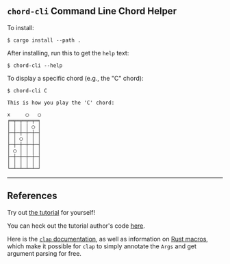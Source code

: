 ## `chord-cli` Command Line Chord Helper

To install:

```
$ cargo install --path .
```

After installing, run this to get the `help` text:

```
$ chord-cli --help
```

To display a specific chord (e.g., the "C" chord):

```
$ chord-cli C                    

This is how you play the 'C' chord: 

x     ◯   ◯
╒═╤═╤═╤═╤═╕
│ │ │ │ ◯ │
├─┼─┼─┼─┼─┤
│ │ ◯ │ │ │
├─┼─┼─┼─┼─┤
│ ◯ │ │ │ │
├─┼─┼─┼─┼─┤
│ │ │ │ │ │
└─┴─┴─┴─┴─┘

```

* * * 

## References

Try out [the tutorial](https://betterprogramming.pub/build-a-command-line-tool-with-rust-to-play-guitar-chords-d07df7b330b6) for yourself!

You can heck out the tutorial author's code [here](https://github.com/yzhong52/ascii_chord).

Here is the [`clap` documentation](https://docs.rs/clap/latest/clap/), as well as information on [Rust macros](https://doc.rust-lang.org/book/ch19-06-macros.html), which make it possible for `clap` to simply annotate the `Args` and get argument parsing for free.